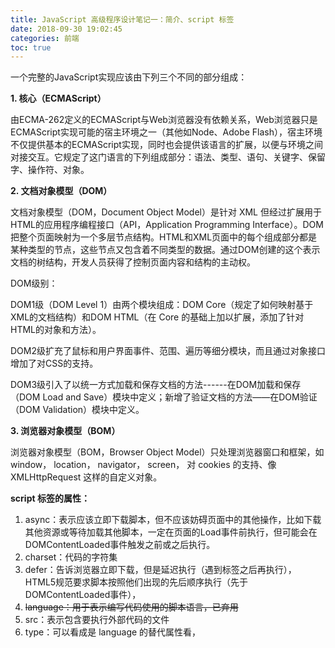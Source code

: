 ```yaml
---
title: JavaScript 高级程序设计笔记一：简介、script 标签
date: 2018-09-30 19:02:45
categories: 前端
toc: true
---
```


一个完整的JavaScript实现应该由下列三个不同的部分组成：

**1. 核心（ECMAScript）**

由ECMA-262定义的ECMAScript与Web浏览器没有依赖关系，Web浏览器只是ECMAScript实现可能的宿主环境之一（其他如Node、Adobe Flash），宿主环境不仅提供基本的ECMAScript实现，同时也会提供该语言的扩展，以便与环境之间对接交互。它规定了这门语言的下列组成部分：语法、类型、语句、关键字、保留字、操作符、对象。

**2. 文档对象模型（DOM）**

文档对象模型（DOM，Document Object Model）是针对 XML 但经过扩展用于HTML的应用程序编程接口（API，Application Programming Interface）。DOM 把整个页面映射为一个多层节点结构。HTML和XML页面中的每个组成部分都是某种类型的节点，这些节点又包含着不同类型的数据。通过DOM创建的这个表示文档的树结构，开发人员获得了控制页面内容和结构的主动权。

DOM级别：

DOM1级（DOM Level 1）由两个模块组成：DOM Core（规定了如何映射基于XML的文档结构）和DOM HTML（在 Core 的基础上加以扩展，添加了针对HTML的对象和方法）。

DOM2级扩充了鼠标和用户界面事件、范围、遍历等细分模块，而且通过对象接口增加了对CSS的支持。

DOM3级引入了以统一方式加载和保存文档的方法------在DOM加载和保存（DOM Load and Save）模块中定义；新增了验证文档的方法——在DOM验证（DOM Validation）模块中定义。

**3. 浏览器对象模型（BOM）**

浏览器对象模型（BOM，Browser Object Model）只处理浏览器窗口和框架，如 window， location， navigator， screen， 对 cookies 的支持、像 XMLHttpRequest 这样的自定义对象。


**script 标签的属性：**

1. async：表示应该立即下载脚本，但不应该妨碍页面中的其他操作，比如下载其他资源或等待加载其他脚本，一定在页面的Load事件前执行，但可能会在DOMContentLoaded事件触发之前或之后执行。
2. charset：代码的字符集
3. defer：告诉浏览器立即下载，但是延迟执行（遇到</html>标签之后再执行），HTML5规范要求脚本按照他们出现的先后顺序执行（先于DOMContentLoaded事件），
4. ~~language：用于表示编写代码使用的脚本语言，已弃用~~
5. src：表示包含要执行外部代码的文件
6. type：可以看成是 language 的替代属性看，
